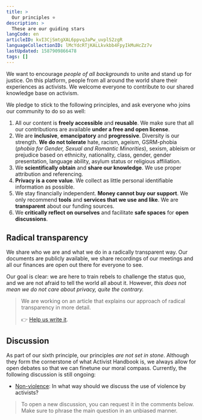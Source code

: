 ```yaml
---
title: >
  Our principles ⭐️
description: >
  These are our guiding stars
langCode: en
articleID: kvI3CjSmtgXAL6ppvqJaPw_uvplS2zgR
languageCollectionID: lMcYdcRTjKALLkvkbb4FpyIkMuHcZz7v
lastUpdated: 1587909866478
tags: []
---
```


We want to encourage _people of all backgrounds_ to unite and stand up for justice. On this platform, people from all around the world share their experiences as activists. We welcome everyone to contribute to our shared knowledge base on activism.

We pledge to stick to the following principles, and ask everyone who joins our community to do so as well:

1.  All our content is **freely accessible** and **reusable**. We make sure that all our contributions are available **under a free and open license**.
2.  We are **inclusive**, **emancipatory** and **progressive**. Diversity is our strength. **We do not tolerate** hate, racism, ageism, ​GSRM-phobia (_phobia for Gender, Sexual and Romantic Minorities_), sexism, ableism or prejudice based on ethnicity, nationality, class, gender, gender presentation, language ability, asylum status or religious affiliation.
3.  We **scientifically obtain** and **share our knowledge**. We use proper attribution and referencing.
4.  **Privacy is a core value**. We collect as little personal identifiable information as possible.
5.  We stay financially independent. **Money cannot buy our support**. We only recommend **tools** and **services that we use and like**. We are **transparent** about our funding sources.
6.  We **critically reflect on ourselves** and facilitate **safe spaces** for **open discussions**.

## Radical transparency

We share who we are and what we do in a radically transparent way. Our documents are publicly available, we share recordings of our meetings and all our finances are open out there for everyone to see.

Our goal is clear: we are here to train rebels to challenge the status quo, and we are not afraid to tell the world all about it. However, _this does not mean we do not care about privacy, quite the contrary._

> We are working on an article that explains our approach of radical transparency in more detail.
> 
> 👉 [Help us write it](https://docs.google.com/document/d/1-5vjfatH8ICkhB7FsHX6skMU3kCcgLKZfkkjsSYNtNo/edit?usp=sharing).

## Discussion

As part of our sixth principle, our principles _are not set in stone_. Although they form the cornerstone of what Activist Handbook is, we always allow for open debates so that we can finetune our moral compass. Currently, the following discussion is still ongoing:

-   [Non-violence](/discussion/violence): In what way should we discuss the use of violence by activists?

> To open a new discussion, you can request it in the comments below. Make sure to phrase the main question in an unbiased manner.